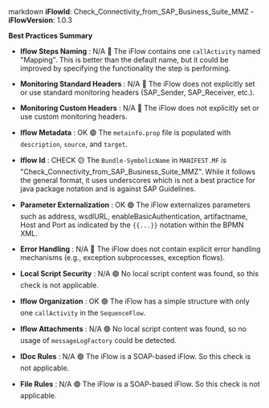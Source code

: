 markdown
**iFlowId**: Check_Connectivity_from_SAP_Business_Suite_MMZ - **iFlowVersion**: 1.0.3

**Best Practices Summary**
- **Iflow Steps Naming** : N/A :red_circle:
   The iFlow contains one `callActivity` named "Mapping".  This is better than the default name, but it could be improved by specifying the functionality the step is performing.

- **Monitoring Standard Headers** : N/A :red_circle:
   The iFlow does not explicitly set or use standard monitoring headers (SAP_Sender, SAP_Receiver, etc.).

- **Monitoring Custom Headers** : N/A :red_circle:
   The iFlow does not explicitly set or use custom monitoring headers.

- **Iflow Metadata** : OK :green_circle:
   The `metainfo.prop` file is populated with `description`, `source`, and `target`.

- **Iflow Id** : CHECK :yellow_circle:
   The `Bundle-SymbolicName` in `MANIFEST.MF` is "Check_Connectivity_from_SAP_Business_Suite_MMZ". While it follows the general format, it uses underscores which is not a best practice for java package notation and is against SAP Guidelines.

- **Parameter Externalization** : OK :green_circle:
   The iFlow externalizes parameters such as address, wsdlURL, enableBasicAuthentication, artifactname, Host and Port as indicated by the `{{...}}` notation within the BPMN XML.

- **Error Handling** : N/A :red_circle:
   The iFlow does not contain explicit error handling mechanisms (e.g., exception subprocesses, exception flows).

- **Local Script Security** : N/A :green_circle:
   No local script content was found, so this check is not applicable.

- **Iflow Organization** : OK :green_circle:
   The iFlow has a simple structure with only one `callActivity` in the `SequenceFlow`.

- **Iflow Attachments** : N/A :green_circle:
   No local script content was found, so no usage of `messageLogFactory` could be detected.

- **IDoc Rules** : N/A :green_circle:
   The iFlow is a SOAP-based iFlow. So this check is not applicable.

- **File Rules** : N/A :green_circle:
   The iFlow is a SOAP-based iFlow. So this check is not applicable.
